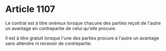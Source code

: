 # Article 1107

Le contrat est à titre onéreux lorsque chacune des parties reçoit de l'autre un avantage en contrepartie de celui qu'elle procure. <br/><p> Il est à titre gratuit lorsque l'une des parties procure à l'autre un avantage sans attendre ni recevoir de contrepartie. </p>